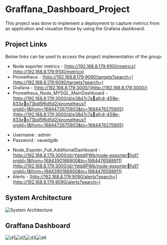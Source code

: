 # Graffana_Dashboard_Project
This project was done to implement a deployment to capture metrics from an application and visualize those  by using the Grafana dashboard. 

## Project Links
Below links can be used to access the project implementation of the group:
- Node exporter metrics - [http://192.168.8.179:9100/metrics](http://192.168.8.179:9100/metrics)
- Prometheus - [http://192.168.8.179:9090/targets?search=](http://192.168.8.179:9090/targets?search=)
- Grafana - [http://192.168.8.179:3000/](http://192.168.8.179:3000/)
- Prometheus_Node_MYSQL_MainDashboard - [http://192.168.8.179:3000/d/e38d7c7aafc4-459e-833ee73bd5f6d5d2/prometheus?orgId=1&from=1684472675903&to=1684476275905](http://192.168.8.179:3000/d/e38d7c7aafc4-459e-833ee73bd5f6d5d2/prometheus?orgId=1&from=1684472675903&to=1684476275905)
+ Username : admin
+ Password : vauedgdb
- Node_Expoter_Full_AdditionalDashboard - [http://192.168.8.179:3000/d/rYdddlPWk/node-exporterfull?orgId=1&from=1684390188900&to=1684476588911](http://192.168.8.179:3000/d/rYdddlPWk/node-exporterfull?orgId=1&from=1684390188900&to=1684476588911)
- Alerts - [http://192.168.8.179:9090/alerts?search=](http://192.168.8.179:9090/alerts?search=)

## System Architecture
![System Architecture](https://github.com/nesa12/Graffana_Dashboard_Project/assets/87229466/ea040408-53c0-48a8-80ad-61fc1944b610)


## Graffana Dashboard
![d1](https://github.com/nesa12/Graffana_Dashboard_Project/assets/87229466/d6f810bf-46d2-41b3-9e1b-0bcab1bbe1fc)![d2](https://github.com/nesa12/Graffana_Dashboard_Project/assets/87229466/2963e9e7-0f6b-49d1-b592-c0444c2a1b92)![d3](https://github.com/nesa12/Graffana_Dashboard_Project/assets/87229466/eab93eea-fbe3-4768-8137-0a766c9a098a)![d4](https://github.com/nesa12/Graffana_Dashboard_Project/assets/87229466/6ee9708e-a96c-4289-9030-7e94bc3df9a2)


